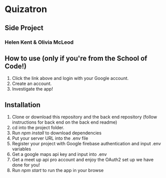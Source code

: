 # Quizatron
## Side Project
### Helen Kent & Olivia McLeod

<!-- <table>
<td><img src="./src/images/GHlogin.png" width="200px" height="auto" alt="login screenshot"></td>
<td><img src="./src/images/GHdash.png" width="200px" height="auto" alt="dashboard screenshot"></td>
<td><img src="./src/images/GHcompanies.png" width="200px" height="auto" alt="companies page screenshot"></td>
</table>

### Faced with the problem of a distributed network of current bootcampers and alumni, team Jomellen decided to bring everyone together with our Bootcamper Network App. School of Code bootcampers past and present can all now login to the app and share their career progress with each other. This enables other bootcampers to see all SoC affiliated companies easily. Bootcampers can also share (privately, with only the SoC team) their job satisfaction rating, allowing the team to reach out to support the bootcamper with a new job hunt. 

## **[Click here for the live site hosted on Netlify](https://bootcamper-network.netlify.app/)**

<table>
<td><img src="./src/images/GHdemo1.gif" width="200px" height="auto" alt="demo gif 1"></td>
<td><img src="./src/images/GHdemo2.gif" width="200px" height="auto" alt="demo gif 2"></td>
<td><img src="./src/images/GHdemo3.gif" width="200px" height="auto" alt="demo gif 3"></td>
</table> -->

## How to use (only if you're from the School of Code!)
1) Click the link above and login with your Google account.
2) Create an account.
3) Investigate the app!

## Installation
1) Clone or download this repository and the back end repository (follow instructions for back end on the back end readme)
2) cd into the project folder.
3) Run *npm install* to download dependencies
4) Put your server URL into the .env file
5) Register your project with Google firebase authentication and input .env variables
6) Get a google maps api key and input into .env 
7) Get a meet up api pro account and enjoy the OAuth2 set up we have done for you!
8) Run *npm start* to run the app in your browse